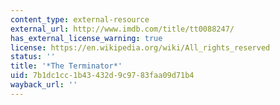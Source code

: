 ```yaml
---
content_type: external-resource
external_url: http://www.imdb.com/title/tt0088247/
has_external_license_warning: true
license: https://en.wikipedia.org/wiki/All_rights_reserved
status: ''
title: '*The Terminator*'
uid: 7b1dc1cc-1b43-432d-9c97-83faa09d71b4
wayback_url: ''
---
```

